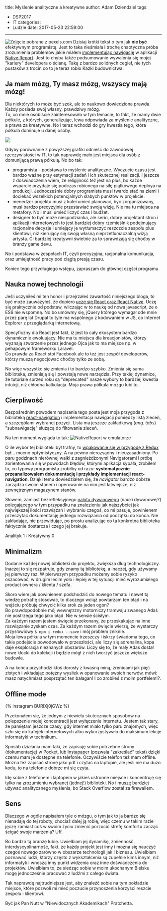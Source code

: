 title: Myślenie analityczne a kreatywne
author: Adam Dziendziel
tags:
  - DSP2017
  - IT
categories:
  - Ludzie
date: 2017-05-23 22:59:00
---
![Zdjęcie pobrane z pexels.com](/images/analityka-kreatywnosc-intro.jpeg)
Dzisiaj krótki tekst o tym jak __nie być__ efektywnym programistą. Jest to taka nieśmiała i trochę chaotyczna próba zrozumienia problemów jakie miałem [implementując nawigację](/React-Native-Nawigacja/) w aplikacji [Native Report](https://github.com/fadehelix/native-report). Jest to chyba także podsumowanie wywalenia się mojej "kariery" developera o ścianę. Taką z bardzo solidnych cegieł, nie tych pustaków z trocin co to je teraz robio Kazki budownictwa. 


## Ja mam mózg, Ty masz mózg, wszyscy mają mózg!
Dla niektórych to może być szok, ale to naukowo dowiedziona prawda. Każdy posiada swój własny, prawdziwy mózg.    
To, co mnie osobiście zainteresowało w tym temacie, to fakt, że mamy dwie półkule, z których, generalizując, lewa odpowiada za myślenie analityczne, a  prawa za kreatywne. No i teraz wchodzi do gry kwestia tego, która półkula dominuje u danej osoby.

![](/images/kreatywnosc-analitycznosc-mozg.png)

Gdyby porównanie z powyższej grafiki odnieść do zawodowej rzeczywistości w IT, to tak naprawdę mało jest miejsca dla osób z domunijącą prawą półkulą. No bo tak:
* programista - podstawa to myślenie analityczne. Wyczucie czasu jest bardzo ważne przy estymacji zadań i ich skutecznej realizacji. I jeszcze z doświadczenia wiem, że religijność też jest na plus, bo każde wsparcie przydaje się podczas robionego na siłę piątkowego deploya na produkcji. Jednocześnie dobry programista musi twardo stać na ziemi i dociekać wszelkich potencjalnych słabych punktów w projekcie.
* menedżer projektu musi z kolei umieć planować, być zorganizowany, musi bardzo precyzyjnie przestawiać swoją wizję. Nie ma tu miejsca na metafory. No i musi umieć liczyć czas i budżet.
* designer to być może niespodzianka, ale serio, dobry projektant stron i aplikacji internetowych to jest bardziej dobry rzemieślnik podejmujący racjonalne decyzje i umiejący je wytłumaczyć reszczcie zespołu plus klientowi, niż kierujący się swoją własną nieprzetłumaczalną wizją artysta. Ci bardziej kreatywni świetnie za to sprawdzają się choćby w branży game devu.

No i podstawa w zespołach IT, czyli precyzyjna, racjonalna komunikacja, oraz umiejętność pracy pod ciągłą presją czasu.

Koniec tego przydługiego wstępu, zapraszam do głównej części programu.

## Nauka nowej technologii
Jeśli uczyniłeś mi ten honor i przejrzałeś zawartość niniejszego bloga, to być może zauważyłeś, że dopiero [uczę się React oraz React Native](/rzybijam-piatke-z-React-Native/). Uczę się praktycznie od podstaw, wliczając w to naukę od nowa javascript, że o ES6 nie wspomnę.
No bo umówmy się, jQuery którego wymagał ode mnie przez parę lat Drupal to tyle ma wspólnego z kodowaniem w JS, co Internet Explorer z przeglądarką internetową.

Specyficzny dla React jest fakt, iż jest to cały ekosystem bardzo dynamicznie ewoluujący. Nie ma tu miejsca dla kreacjonistów, którzy wyznają stworzenie przez jednego Ojca jak to ma miejsce np. w pehapowym frameworku Laravel.   
Co prawda za React stoi Facebook ale to też jest zespół developerów, którzy muszą negocjować choćby tylko ze sobą.

No więc wszystko się zmienia i to bardzo szybko. Zmienia się sama biblioteka, zmieniają się i powstają nowe narzędzia. Przy takiej dynamice, że tutoriale sprzed roku są "deprecated" nasze wybory to bardziej kwestia intuicji, niż chłodna kalkulacja. Moja prawa półkula mózgu lubi to.



## Cierpliwość
Bezpośrednim powodem napisania tego posta jest moja przygoda z biblioteką [react-navigation](https://reactnavigation.org/) i implementacja nawigacji pomiędzy listą zleceń, a szczególami wybranej pozycji. Lista ma jeszcze zakładkową (_ang. tabs_) "subnawigację" służącą do filtowania zleceń.

Na ten moment wygląda to tak:
![NativeReport w emulatorze](/images/analityka-kreatywnosc-screen-1.png)

O ile wybór tej biblioteki był trafny, to [wpakowanie się w przygodę z Redux](/React-Native-i-Redux) był... mocno optymistyczny. A na pewno nierozsądny i nieuzasadniony. Po paru godzinach nierównej walki z zagnieżdżonymi Navigatorami i próbą zorientowania się w powodach błędów, którymi aplikacja sypała, zrobiłem to, co typowy programista zrobiłby od  razu: __systematycznie przeanalizowałem dokumentację i przykłady implementacji react-navigation__. Dzięki temu dowiedziałem się, że _navigator_ bardzo dobrze zarządza swoim stanem i operowanie na nim jest łatwiejsze, niż zewnętrznym magazynem stanów.

Słowem, zamiast bezrefleksyjnego [nalotu dywanowego](https://pl.wikipedia.org/wiki/Nalot_dywanowy) (nauki dywanowej?) polegającego w tym przypadku na znalezieniu jak najszybciej jak największej ilości rozwiązań i wybraniu czegoś, co mi pasuje, powinienem przeczytać dokumentację jednego rozwiązania od początku do końca. Nie zakładając, nie przewidując, po prostu analizując co ta konkretna biblioteka faktycznie dostarcza i czego jej brakuje. 

Analityk 1 : Kreatywny 0


## Minimalizm
Dodanie każdej nowej biblioteki do projektu, zwiększa dług technologiczny. Inaczej to się rozpatruje, gdy znamy tą bibliotekę, a inaczej, gdy używamy jej pierwszy raz. W pierwszym przypadku możemy sobie ryzyko oszacować, w drugim lecim yolo i lepiej w tej sytuacji mieć wyrozumiałego product ownera / klienta / szefa.

Skoro wiem jak powinienem podchodzić do nowego tematu i nawet tą wiedzę potrafię stosować, to dlaczego wciąż powtarzam ten błąd i na wejściu próbuję chwycić kilka srok za jeden ogon?   
Bo prawdopodobnie mój wewnętrzny motorniczy tramwaju zwanego Adaś nie postrzega tego jako błąd. Nie w sensie ścisłym.   
Za każdym razem jestem święcie przekonany, że przeskakując na inne rozwiązanie zyskam czas. Za każdym razem święcie wierzę, że wystarczy przysłowiowy `$ npm i redux --save` i mój problem zniknie.     
Moja lewa półkula w tym momencie trzeszczy i iskrzy świadoma tego, co takie podejście powodowało w przeszłości, ale liczy się adrenalina, kopa daje eksploracja nieznanych obszarów. Liczy się to, że mały Adaś dostał nowe klocki do kolekcji i będzie mógł z nich tworzyć jeszcze większe budowle.     

A na końcu przychodzi ktoś dorosły z kwaśną miną, źrenicami jak pięć złotych i wkładając potężny wysiłek w opanowanie swoich nerwów, mówi: masz natychmiast posprzątać ten bałagan! I co zrobiłeś z moim portfelem!?.


## Offline mode
{% instagram BURIXj0jGWz %}

Przekonałem się, że jednym z niewielu skutecznych sposobów na polepszenie mojej koncentracji jest wyłączenie internetu. Jestem tak stary, że pamiętam jeszcze czasy, gdy internet miało tylko paru znajomych, więc szło się do kafejek internetowych albo wykorzystywało do maksimum lekcje informatyki w technikum.

Sposób działania mam taki, że zapisuję sobie potrzebne strony (dokumentację) w [Pocket](https://getpocket.com), lub [Instapaper](https://www.instapaper.com/) (pozwala "zakreślać" tekst) dzięki czemu mam je dostępne na telefonie. Oczywiście telefon też mam offline. Można też zapisać stronę jako pdf i czytać na laptopie, ale jeśli nie ma dużo kodu, to na telefonie dobrze mi się czyta.

Idę sobie z telefonem i laptopem w jakieś ustronne miejsce i koncentruję się tylko na zrozumieniu wybranej (jednej!) biblioteki. No i muszę bardziej używać analitycznego myślenia, bo Stack Overflow został za firewallem.


## Sens
Dlaczego w ogóle napisałem tyle o mózgu, o tym jak to ja bardzo się nienadaję do tej roboty, chociaż dalej ją robię, więc czemu w takim razie jęczę zamiast coś w swoim życiu zmienić porzucić strefę komfortu zacząć ścigać swoje marzenia? Uff.

Bo bardzo tą branżę lubię. Uwielbiam jej dynamikę, zmienność, interdyscyplinarność, fakt, że każdy projekt  jest inny i można się nauczyć czegoś nowego zarówno w obszarze technologii jak i biznesu. Uwielbiam poznawać ludzi, którzy często z wykształcenia są zupełnie kimś innym, niż informatyk i wnoszą inny punkt  widzenia oraz inne doświadczenia do projektów. Uwielbiam to, że siedząc sobie w moim ukochanym Bielsku mogę jednocześnie pracować z ludźmi z całego świata.

Tak naprawdę najtrudniejsze jest, aby znaleźć sobie na tym pokładzie miejsce, które pozwoli mi mieć poczucie przynoszenia korzyści reszcie zespołu i klientowi.

Być jak Pan Nutt w "Niewidocznych Akademikach" Pratchetta.
